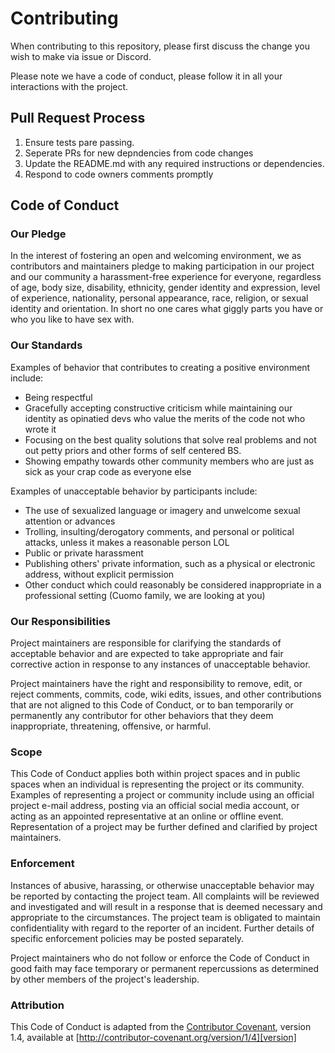 # Contributing

When contributing to this repository, please first discuss the change you wish to make via issue or
Discord.

Please note we have a code of conduct, please follow it in all your interactions with the project.

## Pull Request Process

1. Ensure tests pare passing.
2. Seperate PRs for new depndencies from code changes
3. Update the README.md with any required instructions or dependencies.
4. Respond to code owners comments promptly

## Code of Conduct

### Our Pledge

In the interest of fostering an open and welcoming environment, we as
contributors and maintainers pledge to making participation in our project and
our community a harassment-free experience for everyone, regardless of age, body
size, disability, ethnicity, gender identity and expression, level of experience,
nationality, personal appearance, race, religion, or sexual identity and
orientation. In short no one cares what giggly parts you have or who you like to have sex with.

### Our Standards

Examples of behavior that contributes to creating a positive environment
include:

* Being respectful
* Gracefully accepting constructive criticism while maintaining our identity as opinatied devs who value the merits of the code not who wrote it
* Focusing on the best quality solutions that solve real problems and not out petty priors and other forms of self centered BS.
* Showing empathy towards other community members who are just as sick as your crap code as everyone else

Examples of unacceptable behavior by participants include:

* The use of sexualized language or imagery and unwelcome sexual attention or
advances
* Trolling, insulting/derogatory comments, and personal or political attacks, unless it makes a reasonable person LOL
* Public or private harassment
* Publishing others' private information, such as a physical or electronic
  address, without explicit permission
* Other conduct which could reasonably be considered inappropriate in a
  professional setting (Cuomo family, we are looking at you)

### Our Responsibilities

Project maintainers are responsible for clarifying the standards of acceptable
behavior and are expected to take appropriate and fair corrective action in
response to any instances of unacceptable behavior.

Project maintainers have the right and responsibility to remove, edit, or
reject comments, commits, code, wiki edits, issues, and other contributions
that are not aligned to this Code of Conduct, or to ban temporarily or
permanently any contributor for other behaviors that they deem inappropriate,
threatening, offensive, or harmful.

### Scope

This Code of Conduct applies both within project spaces and in public spaces
when an individual is representing the project or its community. Examples of
representing a project or community include using an official project e-mail
address, posting via an official social media account, or acting as an appointed
representative at an online or offline event. Representation of a project may be
further defined and clarified by project maintainers.

### Enforcement

Instances of abusive, harassing, or otherwise unacceptable behavior may be
reported by contacting the project team. All
complaints will be reviewed and investigated and will result in a response that
is deemed necessary and appropriate to the circumstances. The project team is
obligated to maintain confidentiality with regard to the reporter of an incident.
Further details of specific enforcement policies may be posted separately.

Project maintainers who do not follow or enforce the Code of Conduct in good
faith may face temporary or permanent repercussions as determined by other
members of the project's leadership.

### Attribution

This Code of Conduct is adapted from the [Contributor Covenant][homepage], version 1.4,
available at [http://contributor-covenant.org/version/1/4][version]

[homepage]: http://contributor-covenant.org
[version]: http://contributor-covenant.org/version/1/4/